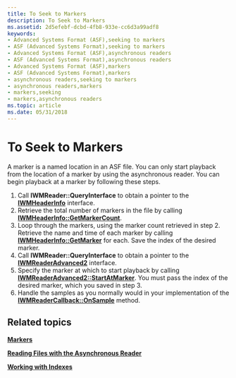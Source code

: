 ```yaml
---
title: To Seek to Markers
description: To Seek to Markers
ms.assetid: 2d5efebf-dcbd-4fb8-933e-cc6d3a99adf8
keywords:
- Advanced Systems Format (ASF),seeking to markers
- ASF (Advanced Systems Format),seeking to markers
- Advanced Systems Format (ASF),asynchronous readers
- ASF (Advanced Systems Format),asynchronous readers
- Advanced Systems Format (ASF),markers
- ASF (Advanced Systems Format),markers
- asynchronous readers,seeking to markers
- asynchronous readers,markers
- markers,seeking
- markers,asynchronous readers
ms.topic: article
ms.date: 05/31/2018
---
```


# To Seek to Markers

A marker is a named location in an ASF file. You can only start playback from the location of a marker by using the asynchronous reader. You can begin playback at a marker by following these steps.

1.  Call **IWMReader::QueryInterface** to obtain a pointer to the [**IWMHeaderInfo**](/windows/desktop/api/wmsdkidl/nn-wmsdkidl-iwmheaderinfo) interface.
2.  Retrieve the total number of markers in the file by calling [**IWMHeaderInfo::GetMarkerCount**](/windows/desktop/api/Wmsdkidl/nf-wmsdkidl-iwmheaderinfo-getmarkercount).
3.  Loop through the markers, using the marker count retrieved in step 2. Retrieve the name and time of each marker by calling [**IWMHeaderInfo::GetMarker**](/windows/desktop/api/Wmsdkidl/nf-wmsdkidl-iwmheaderinfo-getmarker) for each. Save the index of the desired marker.
4.  Call **IWMReader::QueryInterface** to obtain a pointer to the [**IWMReaderAdvanced2**](/windows/desktop/api/wmsdkidl/nn-wmsdkidl-iwmreaderadvanced2) interface.
5.  Specify the marker at which to start playback by calling [**IWMReaderAdvanced2::StartAtMarker**](/windows/desktop/api/Wmsdkidl/nf-wmsdkidl-iwmreaderadvanced2-startatmarker). You must pass the index of the desired marker, which you saved in step 3.
6.  Handle the samples as you normally would in your implementation of the [**IWMReaderCallback::OnSample**](/windows/desktop/api/Wmsdkidl/nf-wmsdkidl-iwmreadercallback-onsample) method.

## Related topics

<dl> <dt>

[**Markers**](markers.md)
</dt> <dt>

[**Reading Files with the Asynchronous Reader**](reading-files-with-the-asynchronous-reader.md)
</dt> <dt>

[**Working with Indexes**](working-with-indexes.md)
</dt> </dl>

 

 




